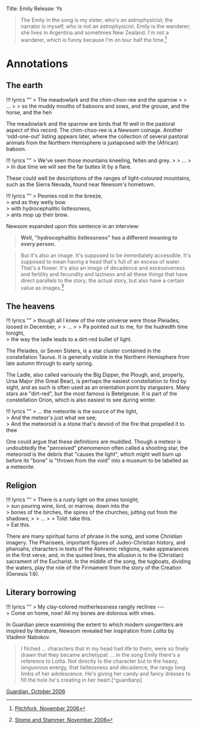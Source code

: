 Title: Emily
Release: Ys

<!--
!!! epigraph ""
	> ... Daylight failed  
	> Insensibly, and round us gently fell  
	> Composing darkness, with a quiet load  
	> Of full contentment, in a little Shed  
	> Disturbed, uneasy in itself as seemed,  
	> And wondering at its new inhabitants.
	> <footer>William Wordworth, from "Home at Grasmere",<cite>The Recluse</cite></footer>
	-->
	
> The Emily in the song is my sister, who's an astrophysicist; the narrator is myself, who is not an astrophysicist. Emily is the wanderer; she lives in Argentina and sometimes New Zealand. I'm not a wanderer, which is funny because I'm on tour half the time.[^pitchfork]

[^pitchfork]: [Pitchfork, November 2006][pitchfork]

# Annotations #

## The earth ##

!!! lyrics ""
	> The meadowlark and the chim-choo-ree and the sparrow
	>
	> ...
	>
	> so the muddy mouths of baboons and sows, and the grouse, and the horse, and the hen
	
The meadowlark and the sparrow are birds that fit well in the pastoral aspect of this record. The chim-choo-ree is a Newsom coinage. Another 'odd-one-out' listing appears later, where the collection of several pastoral animals from the Northern Hemisphere is juxtaposed with the (African) baboon.

!!! lyrics ""
	> We've seen those mountains kneeling, felten and grey.
	>
	> ...
	>
	> In due time we will see the far buttes lit by a flare.
	
These could well be descriptions of the ranges of light-coloured mountains, such as the Sierra Nevada, found near Newsom's hometown.

!!! lyrics ""
	> Peonies nod in the breeze,  
	> and as they wetly bow  
	> with hydrocephalitic listlessness,  
	> ants mop up their brow.
	
Newsom expanded upon this sentence in an interview:

>**Well, "hydrocephalitic listlessness" has a different meaning to every person.**

>But it's also an image. It's supposed to be immediately accessible. It's supposed to mean having a head that's full of an excess of water. That's a flower. It's also an image of decadence and excessiveness and fertility and fecundity and laziness and all these things that have direct parallels to the story, the actual story, but also have a certain value as images.[^1]

[^1]: [Stomp and Stammer, November 2006][stompstammer]

## The heavens ##

!!! lyrics ""
	> though all I knew of the rote universe were those Pleiades, loosed in December,
	> 
	> ...
	> 
	> Pa pointed out to me, for the hudredth time tonight,  
	> the way the ladle leads to a dirt-red bullet of light.
	
The Pleiades, or Seven Sisters, is a star cluster contained in the constellation Taurus. It is generally visible in the Northern Hemisphere from late autumn through to early spring.

The Ladle, also called variously the Big Dipper, the Plough, and, properly, Ursa Major (the Great Bear), is perhaps the easiest constellation to find by sight, and as such is often used as an orientation point by stargazers. Many stars are "dirt-red", but the most famous is Betelgeuse. It is part of the constellation Orion, which is also easiest to see during winter.

!!! lyrics ""
	> ... the meteorite is the source of the light,  
	> And the meteor's just what we see;  
	> And the meteoroid is a stone that's devoid of the fire that propelled it to thee
	
One could argue that these definitions are muddled. Though a meteor is undoubtedly the "perceived" phenomenon often called a shooting star, the meteor*oid* is the debris that "causes the light", which might well burn up before its "bone" is "thrown from the void" into a museum to be labelled as a meteor*ite*.

## Religion ##

!!! lyrics ""
	> There is a rusty light on the pines tonight;  
	> sun pouring wine, lord, or marrow, down into the  
	> bones of the birches, the spires of the churches, jutting out from the shadows;
	>
	> ...
	> 
	> Told: take this.  
	> Eat this.
	
There are many spiritual turns of phrase in the song, and some Christian imagery. The Pharisees, important figures of Judeo-Christian history, and pharoahs, characters in texts of the Abhramic religions, make appearances in the first verse, and, in the quoted lines, the allusion is to the (Christian) sacrament of the Eucharist. In the middle of the song, the tugboats, dividing the waters, play the role of the Firmament from the story of the Creation (Genesis 1:6).

## Literary borrowing ##

!!! lyrics ""
	> My clay-colored motherlessness rangily reclines ---  
	> Come on home, now! All my bones are dolorous with vines.
	
In Guardian piece examining the extent to which modern songwriters are inspired by literature, Newsom revealed her inspiration from *Lolita* by Vladimir Nabokov.

> I filched ... characters that in my head had life to them, were so finely drawn that they became archetypal: ... in the song Emily there's a reference to Lolita. Not directly to the character but to the heavy, languorous energy, that listlessness and decadence, the rangy long limbs of her adolescence. He's giving her candy and fancy dresses to fill the hole he's creating in her heart.[^guardianp]

[Guardian, October 2006][guardianp]

[stompstammer]: https://web.archive.org/web/20061112125557/http://www.stompandstammer.com/index.php?option=com_content&task=view&id=669&Itemid=1
[pitchfork]: http://pitchfork.com/features/interview/6488-joanna-newsom/
[guardianp]: https://www.theguardian.com/music/2006/oct/13/poetry.popandrock

